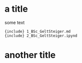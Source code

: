 # a title
some text
```
{include} 1_BSc_GeltSteiger.md
{include} 2_BSc_GeltSteiger.ipynd
```
# another title
